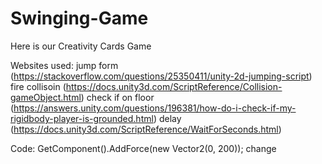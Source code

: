 # Swinging-Game
Here is our Creativity Cards Game

Websites used:
jump form (https://stackoverflow.com/questions/25350411/unity-2d-jumping-script)
fire collisoin (https://docs.unity3d.com/ScriptReference/Collision-gameObject.html)
check if on floor (https://answers.unity.com/questions/196381/how-do-i-check-if-my-rigidbody-player-is-grounded.html)
delay (https://docs.unity3d.com/ScriptReference/WaitForSeconds.html)

Code:
GetComponent<Rigidbody2D>().AddForce(new Vector2(0, 200));
change
